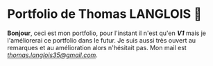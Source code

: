 # Portfolio de Thomas LANGLOIS 📜

**Bonjour**, ceci est mon portfolio, pour l'instant il n'est qu'en  ***V1*** mais je l'améliorerai ce portfolio dans le futur. Je suis aussi très ouvert au remarques et au amélioration alors n'hésitait pas. Mon mail est *thomas.langlois35@gmail.com*.
